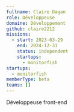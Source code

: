 ```yaml
---
fullname: Claire Dagan
role: Développeuse
domaine: Développement
github: claire2212
missions:
  - start: 2023-03-29
    end: 2024-12-31
    status: independent
    startups:
      - monitorfish
startups:
  - monitorfish
memberType: beta
teams: []
---
```

Développeuse front-end
